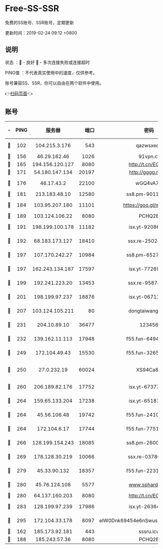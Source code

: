 # Free-SS-SSR

免费的SS账号、SSR账号，定期更新

更新时间：2019-02-24 09:12 +0800

## 说明

状态     ：🙂 - 良好 🙁 - 多次连接失败或连接超时

PING值   ：不代表真实使用中的速度，仅供参考。

账号兼容SS、SSR，你可以自由在两个软件中使用。

👉[扫码页面](https://liesauer.github.io/free-ss-ssr.github.io/)👈

## 账号

|-|PING|服务器|端口|密码|加密方式|区域|
|:----:|:----:|:-----:|-----:|:----:|:----:|:----:|
|🙂|102|104.215.3.176|543|qazwsxedc|aes-256-gcm|JP|
|🙂|156|46.29.162.46|1026|91vpn.cf|rc4-md5|RU|
|🙂|165|194.156.120.127|8080|http://t.cn/EGJIyrl|rc4-md5|RU|
|🙂|171|54.180.147.134|20197|http://gggg.rocks|chacha20|KR|
|🙂|176|46.17.43.2|22100|wGQ4vA7D|aes-256-gcm|RU|
|🙂|181|213.183.48.10|12580|ss8.pm-90110063|rc4-md5|RU|
|🙂|184|103.95.207.180|11101|https://goo.gl/m1zu1p|chacha20-ietf|CN|
|🙂|189|103.124.106.22|8080|PCHQ2E|rc4-md5|US|
|🙂|191|198.199.100.178|11182|isx.yt-92086037|aes-256-cfb|US|
|🙂|192|68.183.173.127|18410|ssx.re-25024639|aes-256-cfb|US|
|🙂|197|107.170.242.27|10984|ss8.pm-65278892|aes-256-cfb|US|
|🙂|197|162.243.134.187|17597|isx.yt-77269149|aes-256-cfb|US|
|🙂|199|192.241.223.20|13453|ssx.re-95874126|aes-256-cfb|US|
|🙂|201|198.199.97.237|18876|isx.yt-06711151|aes-256-cfb|US|
|🙂|207|103.124.105.211|80|dongtaiwang.com|aes-256-cfb|US|
|🙂|231|204.10.89.10|36477|123456|aes-256-cfb|US|
|🙂|232|139.162.11.113|17948|f55.fun-64941452|aes-256-cfb|SG|
|🙂|249|172.104.49.43|15530|f55.fun-32654062|aes-256-cfb|SG|
|🙂|250|27.0.232.19|60024|XS94Ca8K|xchacha20-ietf-poly1305|HK|
|🙂|260|206.189.82.176|17752|isx.yt-67377098|aes-256-cfb|SG|
|🙂|264|159.65.133.204|17238|isx.yt-65187427|aes-256-cfb|SG|
|🙂|264|45.56.106.48|19742|f55.fun-24105973|aes-256-cfb|US|
|🙂|264|172.104.6.17|17744|f55.fun-77515486|aes-256-cfb|US|
|🙂|266|128.199.154.243|18085|ss8.pm-26006115|aes-256-cfb|SG|
|🙂|269|178.128.30.219|10066|ssx.re-03786233|aes-256-cfb|SG|
|🙂|279|45.33.90.132|18357|f55.fun-22315113|aes-256-cfb|US|
|🙂|280|45.76.124.108|5577|www.sphard.com|aes-256-cfb|AU|
|🙂|280|64.137.160.203|8080|http://t.cn/EGJIyrl|rc4-md5|CA|
|🙂|283|128.199.97.239|17986|isx.yt-26364145|aes-256-cfb|SG|
|🙂|295|172.104.33.178|8097|eIW0Dnk69454e6nSwuspv9DmS201tQ0D|aes-256-cfb|SG|
|🙂|162|185.173.92.181|443|sssru.icu|rc4-md5|RU|
|🙁|188|185.243.57.36|8080|PCHQ2E|rc4-md5|US|

